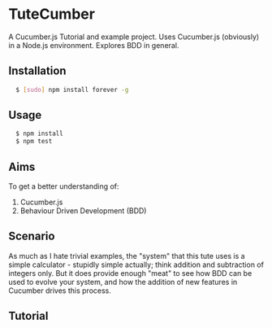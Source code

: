 # TuteCumber
A Cucumber.js Tutorial and example project. Uses Cucumber.js (obviously) in a Node.js environment. Explores BDD in general.

## Installation
``` bash
  $ [sudo] npm install forever -g
```

## Usage
``` bash
  $ npm install
  $ npm test
```

## Aims
To get a better understanding of:
1. Cucumber.js
1. Behaviour Driven Development (BDD)

## Scenario
As much as I hate trivial examples, the "system" that this tute uses is a simple calculator - stupidly simple actually; think addition and subtraction of integers only. But it does provide enough "meat" to see how BDD can be used to evolve your system, and how the addition of new features in Cucumber drives this process.

## Tutorial